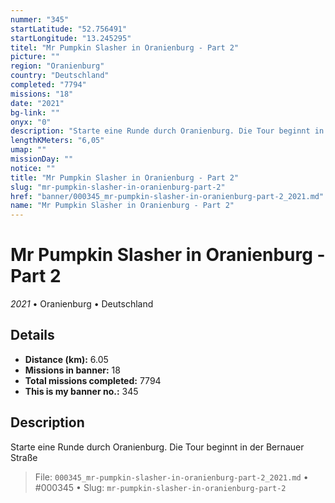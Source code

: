 ```yaml
---
nummer: "345"
startLatitude: "52.756491"
startLongitude: "13.245295"
titel: "Mr Pumpkin Slasher in Oranienburg - Part 2"
picture: ""
region: "Oranienburg"
country: "Deutschland"
completed: "7794"
missions: "18"
date: "2021"
bg-link: ""
onyx: "0"
description: "Starte eine Runde durch Oranienburg. Die Tour beginnt in der Bernauer Straße"
lengthKMeters: "6,05"
umap: ""
missionDay: ""
notice: ""
title: "Mr Pumpkin Slasher in Oranienburg - Part 2"
slug: "mr-pumpkin-slasher-in-oranienburg-part-2"
href: "banner/000345_mr-pumpkin-slasher-in-oranienburg-part-2_2021.md"
name: "Mr Pumpkin Slasher in Oranienburg - Part 2"
---
```

# Mr Pumpkin Slasher in Oranienburg - Part 2

*2021* • Oranienburg • Deutschland





## Details
- **Distance (km):** 6.05
- **Missions in banner:** 18
- **Total missions completed:** 7794
- **This is my banner no.:** 345



## Description
Starte eine Runde durch Oranienburg. Die Tour beginnt in der Bernauer Straße




> File: `000345_mr-pumpkin-slasher-in-oranienburg-part-2_2021.md` • #000345 • Slug: `mr-pumpkin-slasher-in-oranienburg-part-2`
